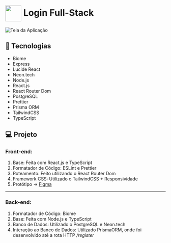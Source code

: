 # <img src="https://github.com/user-attachments/assets/f738e480-712d-4c3c-a9da-7e004a3714fa" width="50" align="center" /> Login Full-Stack
![Tela da Aplicação](https://github.com/user-attachments/assets/dda424f2-c752-42f3-8add-d78818a8b932)

## 🚀 Tecnologias
* Biome
* Express
* Lucide React
* Neon.tech
* Node.js
* React.js
* React Router Dom
* PostgreSQL
* Prettier
* Prisma ORM
* TailwindCSS
* TypeScript

## 💻 Projeto
### Front-end:
  1. Base: Feita com React.js e TypeScript
  2. Formatador de Código: ESLint e Prettier
  3. Roteamento: Feito utilizando o React Router Dom
  4. Framework CSS: Utilizado o TailwindCSS + Responsividade
  5. Protótipo -> [Figma](https://www.figma.com/design/aQF364lur6UmQpcAnHMc9B/Login-Screen?node-id=0-1&t=W3dE18zOtV1tdxhC-1)

---

### Back-end: 
  1. Formatador de Código: Biome
  2. Base: Feita com Node.js e TypeScript
  3. Banco de Dados: Utilizado o PostgreSQL e Neon.tech
  4. Interação ao Banco de Dados: Utilizado PrismaORM, onde foi desenvolvido até a rota HTTP <i>/register</i>
